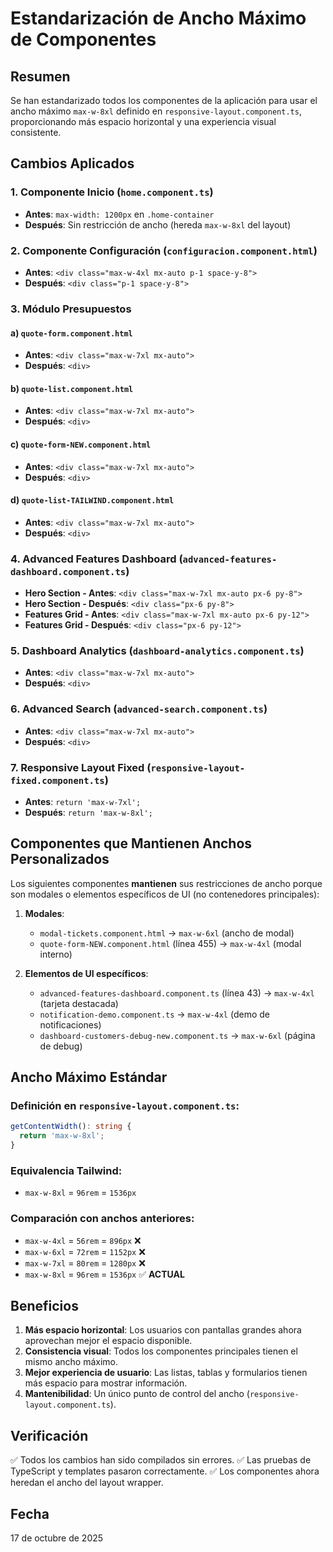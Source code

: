 # Estandarización de Ancho Máximo de Componentes

## Resumen
Se han estandarizado todos los componentes de la aplicación para usar el ancho máximo `max-w-8xl` definido en `responsive-layout.component.ts`, proporcionando más espacio horizontal y una experiencia visual consistente.

## Cambios Aplicados

### 1. **Componente Inicio** (`home.component.ts`)
- **Antes**: `max-width: 1200px` en `.home-container`
- **Después**: Sin restricción de ancho (hereda `max-w-8xl` del layout)

### 2. **Componente Configuración** (`configuracion.component.html`)
- **Antes**: `<div class="max-w-4xl mx-auto p-1 space-y-8">`
- **Después**: `<div class="p-1 space-y-8">`

### 3. **Módulo Presupuestos**
   
   #### a) `quote-form.component.html`
   - **Antes**: `<div class="max-w-7xl mx-auto">`
   - **Después**: `<div>`
   
   #### b) `quote-list.component.html`
   - **Antes**: `<div class="max-w-7xl mx-auto">`
   - **Después**: `<div>`
   
   #### c) `quote-form-NEW.component.html`
   - **Antes**: `<div class="max-w-7xl mx-auto">`
   - **Después**: `<div>`
   
   #### d) `quote-list-TAILWIND.component.html`
   - **Antes**: `<div class="max-w-7xl mx-auto">`
   - **Después**: `<div>`

### 4. **Advanced Features Dashboard** (`advanced-features-dashboard.component.ts`)
   - **Hero Section - Antes**: `<div class="max-w-7xl mx-auto px-6 py-8">`
   - **Hero Section - Después**: `<div class="px-6 py-8">`
   - **Features Grid - Antes**: `<div class="max-w-7xl mx-auto px-6 py-12">`
   - **Features Grid - Después**: `<div class="px-6 py-12">`

### 5. **Dashboard Analytics** (`dashboard-analytics.component.ts`)
   - **Antes**: `<div class="max-w-7xl mx-auto">`
   - **Después**: `<div>`

### 6. **Advanced Search** (`advanced-search.component.ts`)
   - **Antes**: `<div class="max-w-7xl mx-auto">`
   - **Después**: `<div>`

### 7. **Responsive Layout Fixed** (`responsive-layout-fixed.component.ts`)
   - **Antes**: `return 'max-w-7xl';`
   - **Después**: `return 'max-w-8xl';`

## Componentes que Mantienen Anchos Personalizados

Los siguientes componentes **mantienen** sus restricciones de ancho porque son modales o elementos específicos de UI (no contenedores principales):

1. **Modales**:
   - `modal-tickets.component.html` → `max-w-6xl` (ancho de modal)
   - `quote-form-NEW.component.html` (línea 455) → `max-w-4xl` (modal interno)

2. **Elementos de UI específicos**:
   - `advanced-features-dashboard.component.ts` (línea 43) → `max-w-4xl` (tarjeta destacada)
   - `notification-demo.component.ts` → `max-w-4xl` (demo de notificaciones)
   - `dashboard-customers-debug-new.component.ts` → `max-w-6xl` (página de debug)

## Ancho Máximo Estándar

### Definición en `responsive-layout.component.ts`:
```typescript
getContentWidth(): string {
  return 'max-w-8xl';
}
```

### Equivalencia Tailwind:
- `max-w-8xl` = `96rem` = `1536px`

### Comparación con anchos anteriores:
- `max-w-4xl` = `56rem` = `896px` ❌
- `max-w-6xl` = `72rem` = `1152px` ❌
- `max-w-7xl` = `80rem` = `1280px` ❌
- `max-w-8xl` = `96rem` = `1536px` ✅ **ACTUAL**

## Beneficios

1. **Más espacio horizontal**: Los usuarios con pantallas grandes ahora aprovechan mejor el espacio disponible.
2. **Consistencia visual**: Todos los componentes principales tienen el mismo ancho máximo.
3. **Mejor experiencia de usuario**: Las listas, tablas y formularios tienen más espacio para mostrar información.
4. **Mantenibilidad**: Un único punto de control del ancho (`responsive-layout.component.ts`).

## Verificación

✅ Todos los cambios han sido compilados sin errores.
✅ Las pruebas de TypeScript y templates pasaron correctamente.
✅ Los componentes ahora heredan el ancho del layout wrapper.

## Fecha
17 de octubre de 2025

